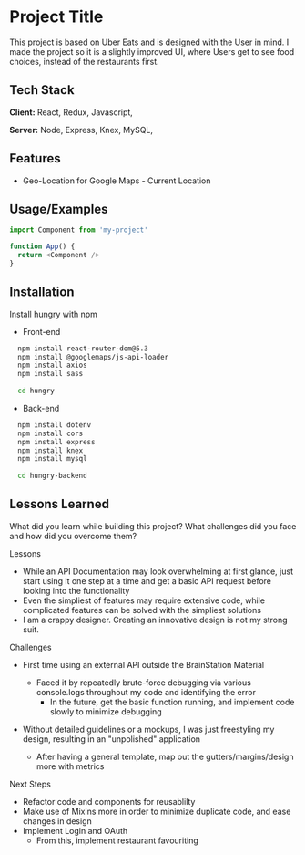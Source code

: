 
# Project Title

This project is based on Uber Eats and is designed with the User in mind. I made the project so it is a slightly improved UI, where Users get to see food choices, instead of the restaurants first.

## Tech Stack

**Client:** React, Redux, Javascript, 

**Server:** Node, Express, Knex, MySQL, 




## Features

- Geo-Location for Google Maps - Current Location


## Usage/Examples

```javascript
import Component from 'my-project'

function App() {
  return <Component />
}
```


## Installation

Install hungry with npm

- Front-end
```bash
  npm install react-router-dom@5.3
  npm install @googlemaps/js-api-loader
  npm install axios
  npm install sass
  
  cd hungry
```
    
    
- Back-end
```bash
  npm install dotenv
  npm install cors
  npm install express
  npm install knex
  npm install mysql
  
  cd hungry-backend
```
    
## Lessons Learned

What did you learn while building this project? What challenges did you face and how did you overcome them?

Lessons
- While an API Documentation may look overwhelming at first glance, just start using it one step at a time and get a basic API request before looking into the functionality
- Even the simpliest of features may require extensive code, while complicated features can be solved with the simpliest solutions
- I am a crappy designer. Creating an innovative design is not my strong suit.

Challenges
- First time using an external API outside the BrainStation Material
    - Faced it by repeatedly brute-force debugging via various console.logs throughout my code and identifying the error
        - In the future, get the basic function running, and implement code slowly to minimize debugging

- Without detailed guidelines or a mockups, I was just freestyling my design, resulting in an "unpolished" application    
    - After having a general template, map out the gutters/margins/design more with metrics

Next Steps
- Refactor code and components for reusablilty
- Make use of Mixins more in order to minimize duplicate code, and ease changes in design
- Implement Login and OAuth
    - From this, implement restaurant favouriting
    